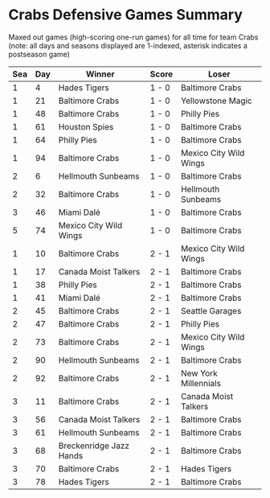 # Crabs Defensive Games Summary



Maxed out games (high-scoring one-run games) for all time for team Crabs (note: all days and seasons displayed are 1-indexed, asterisk indicates a postseason game)


| Sea | Day | Winner | Score | Loser | 
| ------ |------ |------ |------ |------ |
| 1 | 4 | Hades Tigers | 1 - 0 | Baltimore Crabs | 
| 1 | 21 | Baltimore Crabs | 1 - 0 | Yellowstone Magic | 
| 1 | 48 | Baltimore Crabs | 1 - 0 | Philly Pies | 
| 1 | 61 | Houston Spies | 1 - 0 | Baltimore Crabs | 
| 1 | 64 | Philly Pies | 1 - 0 | Baltimore Crabs | 
| 1 | 94 | Baltimore Crabs | 1 - 0 | Mexico City Wild Wings | 
| 2 | 6 | Hellmouth Sunbeams | 1 - 0 | Baltimore Crabs | 
| 2 | 32 | Baltimore Crabs | 1 - 0 | Hellmouth Sunbeams | 
| 3 | 46 | Miami Dalé | 1 - 0 | Baltimore Crabs | 
| 5 | 74 | Mexico City Wild Wings | 1 - 0 | Baltimore Crabs | 
| 1 | 10 | Baltimore Crabs | 2 - 1 | Mexico City Wild Wings | 
| 1 | 17 | Canada Moist Talkers | 2 - 1 | Baltimore Crabs | 
| 1 | 38 | Philly Pies | 2 - 1 | Baltimore Crabs | 
| 1 | 41 | Miami Dalé | 2 - 1 | Baltimore Crabs | 
| 2 | 45 | Baltimore Crabs | 2 - 1 | Seattle Garages | 
| 2 | 47 | Baltimore Crabs | 2 - 1 | Philly Pies | 
| 2 | 73 | Baltimore Crabs | 2 - 1 | Mexico City Wild Wings | 
| 2 | 90 | Hellmouth Sunbeams | 2 - 1 | Baltimore Crabs | 
| 2 | 92 | Baltimore Crabs | 2 - 1 | New York Millennials | 
| 3 | 11 | Baltimore Crabs | 2 - 1 | Canada Moist Talkers | 
| 3 | 56 | Canada Moist Talkers | 2 - 1 | Baltimore Crabs | 
| 3 | 61 | Hellmouth Sunbeams | 2 - 1 | Baltimore Crabs | 
| 3 | 68 | Breckenridge Jazz Hands | 2 - 1 | Baltimore Crabs | 
| 3 | 70 | Baltimore Crabs | 2 - 1 | Hades Tigers | 
| 3 | 78 | Hades Tigers | 2 - 1 | Baltimore Crabs | 



